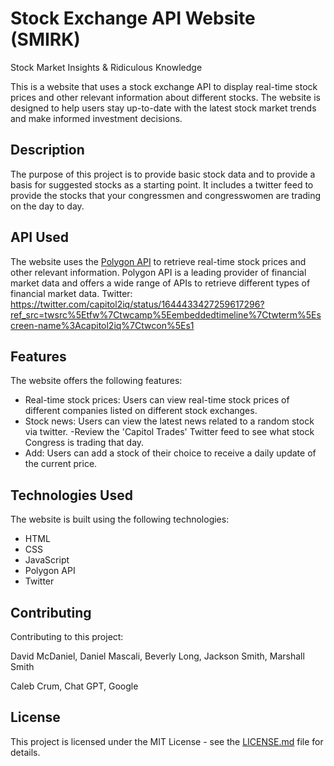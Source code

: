 # Stock Exchange API Website (SMIRK)
  Stock Market Insights & Ridiculous Knowledge

This is a website that uses a stock exchange API to display real-time stock prices and other relevant information about different stocks. The website is designed to help users stay up-to-date with the latest stock market trends and make informed investment decisions.

## Description 

The purpose of this project is to provide basic stock data and to provide a basis for suggested stocks as a starting point. It includes a twitter feed to provide the stocks that your congressmen and congresswomen are trading on the day to day.

## API Used

The website uses the [Polygon API](https://api.polygon.io/) to retrieve real-time stock prices and other relevant information. Polygon API is a leading provider of financial market data and offers a wide range of APIs to retrieve different types of financial market data.
Twitter: https://twitter.com/capitol2iq/status/1644433427259617296?ref_src=twsrc%5Etfw%7Ctwcamp%5Eembeddedtimeline%7Ctwterm%5Escreen-name%3Acapitol2iq%7Ctwcon%5Es1

## Features

The website offers the following features:

- Real-time stock prices: Users can view real-time stock prices of different companies listed on different stock exchanges.
- Stock news: Users can view the latest news related to a random stock via twitter.
-Review the 'Capitol Trades' Twitter feed to see what stock Congress is trading that day.
- Add: Users can add a stock of their choice to receive a daily update of the current price.

## Technologies Used

The website is built using the following technologies:

- HTML
- CSS
- JavaScript
- Polygon API
- Twitter


## Contributing

Contributing to this project:

David McDaniel,
Daniel Mascali,
Beverly Long,
Jackson Smith,
Marshall Smith

Caleb Crum,
Chat GPT,
Google

## License

This project is licensed under the MIT License - see the [LICENSE.md](LICENSE.md) file for details.
